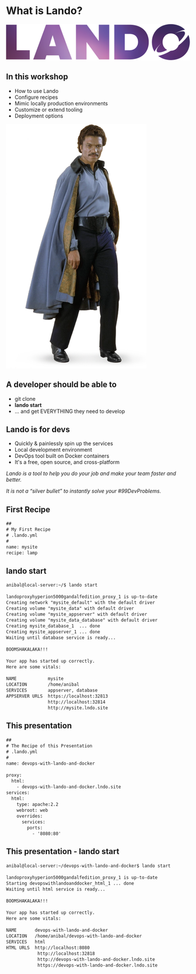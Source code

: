 # What is Lando? <!-- .slide: class="extly-slide-style plain" -->

![Lando is for developers](images/10-what/lando-logo.png)


## In this workshop <!-- .slide: class="extly-slide-style plain" data-background-repeat="no-repeat" data-background-image="images/10-what/lando-seal.png" data-background-size="15%" data-background-position="95% 5%" -->

- How to use Lando
- Configure recipes
- Mimic locally production environments
- Customize or extend tooling
- Deployment options


![Lando Calrissian](images/10-what/lando-calrissian.jpg)


## A developer should be able to <!-- .slide: class="extly-slide-style plain" data-background-repeat="no-repeat" data-background-image="images/10-what/lando-seal.png" data-background-size="15%" data-background-position="95% 5%" -->

- git clone
- **lando start**
- ... and get EVERYTHING they need to develop


## Lando is for devs  <!-- .slide: class="extly-slide-style plain" data-background-repeat="no-repeat" data-background-image="images/10-what/lando-seal.png" data-background-size="15%" data-background-position="95% 5%" -->

- Quickly &amp; painlessly spin up the services
- Local development environment
- DevOps tool built on Docker containers
- It's a free, open source, and cross-platform


_Lando is a tool to help you do your job and make your team faster and better._


_It is not a “silver bullet” to instantly solve your #99DevProblems._


## First Recipe <!-- .slide: class="extly-slide-style plain console" -->

    ##
    # My First Recipe
    # .lando.yml
    #
    name: mysite
    recipe: lamp


## lando start <!-- .slide: class="extly-slide-style plain console" -->

    anibal@local-server:~/$ lando start

    landoproxyhyperion5000gandalfedition_proxy_1 is up-to-date
    Creating network "mysite_default" with the default driver
    Creating volume "mysite_data" with default driver
    Creating volume "mysite_appserver" with default driver
    Creating volume "mysite_data_database" with default driver
    Creating mysite_database_1  ... done
    Creating mysite_appserver_1 ... done
    Waiting until database service is ready...

    BOOMSHAKALAKA!!!

    Your app has started up correctly.
    Here are some vitals:

    NAME            mysite
    LOCATION        /home/anibal
    SERVICES        appserver, database
    APPSERVER URLS  https://localhost:32813
                    http://localhost:32814
                    http://mysite.lndo.site


## This presentation <!-- .slide: class="extly-slide-style plain console" -->

    ##
    # The Recipe of this Presentation
    # .lando.yml
    #
    name: devops-with-lando-and-docker

    proxy:
      html:
        - devops-with-lando-and-docker.lndo.site
    services:
      html:
        type: apache:2.2
        webroot: web
        overrides:
          services:
            ports:
              - '8080:80'


## This presentation - lando start <!-- .slide: class="extly-slide-style plain console" -->

    anibal@local-server:~/devops-with-lando-and-docker$ lando start

    landoproxyhyperion5000gandalfedition_proxy_1 is up-to-date
    Starting devopswithlandoanddocker_html_1 ... done
    Waiting until html service is ready...

    BOOMSHAKALAKA!!!

    Your app has started up correctly.
    Here are some vitals:

    NAME       devops-with-lando-and-docker
    LOCATION   /home/anibal/devops-with-lando-and-docker
    SERVICES   html
    HTML URLS  http://localhost:8080
                http://localhost:32818
                http://devops-with-lando-and-docker.lndo.site
                https://devops-with-lando-and-docker.lndo.site
